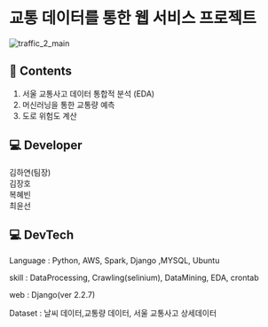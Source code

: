 # 교통 데이터를 통한 웹 서비스 프로젝트

![traffic_2_main](https://user-images.githubusercontent.com/85288036/136682471-8bb94cc9-c4ec-4d3a-882b-d6dcc113b492.PNG)



## 📖 Contents  
1. 서울 교통사고 데이터 통합적 분석 (EDA)  
2. 머신러닝을 통한 교통량 예측   
3. 도로 위험도 계산

  
## 💻 Developer
김하연(팀장)     
김장호    
복혜빈   
최윤선

## 💻 DevTech  
Language : Python, AWS, Spark, Django ,MYSQL, Ubuntu

skill : DataProcessing, Crawling(selinium), DataMining, EDA, crontab

web : Django(ver 2.2.7)  

Dataset : 날씨 데이터,교통량 데이터, 서울 교통사고 상세데이터
